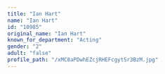 ```yaml
---
title: "Ian Hart"
name: "Ian Hart"
id: "10985"
original_name: "Ian Hart"
known_for_department: "Acting"
gender: "2"
adult: "false"
profile_path: "/xMC8aPDwhEZcjRHEFcgytSr3BzM.jpg"
---
```

